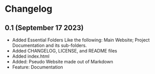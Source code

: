 # Changelog

## 0.1 (September 17 2023)

- Added Essential Folders Like the following: Main Website; Project Documentation and its sub-folders.
- Added CHANGELOG, LICENSE, and README files
- Added index.html
- Added: Pseudo Website made out of Markdown
- Feature: Documentation